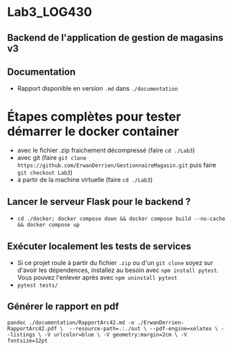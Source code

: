 # Lab3_LOG430

## Backend de l'application de gestion de magasins v3

## Documentation
- Rapport disponible en version `.md` dans `./documentation`

# Étapes complètes pour tester démarrer le docker container
- avec le fichier .zip fraichement décompressé (faire `cd ./Lab3`)
- avec git (faire `git clone https://github.com/ErwanDerrien/GestionnaireMagasin.git` puis faire `git checkout Lab3`)
- à partir de la machine virtuelle (faire `cd ./Lab3`) 

## Lancer le serveur Flask pour le backend ?
- `cd ./docker; docker compose down && docker compose build --no-cache && docker compose up`

## Exécuter localement les tests de services
- Si ce projet roule à partir du fichier `.zip` ou d'un `git clone` soyez sur d'avoir les dépendences, installez au besoin avec `npm install pytest`. Vous pouvez l'enlever après avec `npm uninstall pytest`
- `pytest tests/`

## Générer le rapport en pdf
`pandoc ./documentation/RapportArc42.md -o ./ErwanDerrien-RapportArc42.pdf \ 
--resource-path=.:./out \
--pdf-engine=xelatex \
--listings \
-V urlcolor=blue \
-V geometry:margin=2cm \
-V fontsize=12pt`